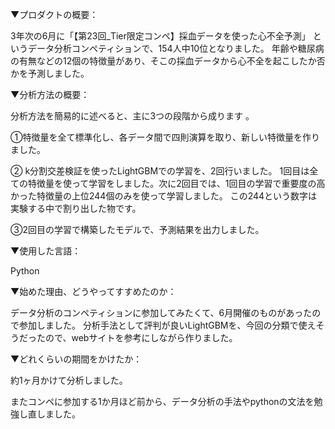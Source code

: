 ▼プロダクトの概要：

3年次の6月に「【第23回_Tier限定コンペ】採血データを使った心不全予測」  というデータ分析コンペティションで、154人中10位となりました。 年齢や糖尿病の有無などの12個の特徴量があり、そこの採血データから心不全を起こしたか否かを予測しました。

▼分析方法の概要：

分析方法を簡易的に述べると、主に3つの段階から成ります 。

①特徴量を全て標準化し、各データ間で四則演算を取り、新しい特徴量を作りました。

② k分割交差検証を使ったLightGBMでの学習を、2回行いました。 1回目は全ての特徴量を使って学習をしました。次に2回目では、1回目の学習で重要度の高かった特徴量の上位244個のみを使って学習しました。 この244という数字は実験する中で割り出した物です。 

③2回目の学習で構築したモデルで、予測結果を出力しました。



▼使用した言語：

Python


▼始めた理由、どうやってすすめたのか：

データ分析のコンペティションに参加してみたくて、6月開催のものがあったので参加しました。 分析手法として評判が良いLightGBMを、今回の分類で使えそうだったので、webサイトを参考にしながら作りました。


▼どれくらいの期間をかけたか：

約1ヶ月かけて分析しました。

またコンペに参加する1か月ほど前から、データ分析の手法やpythonの文法を勉強し直しました。

